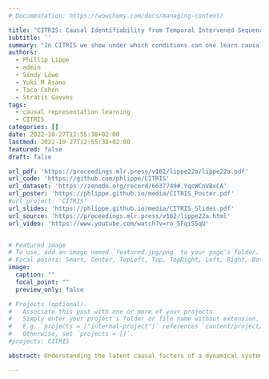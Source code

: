 ```yaml
---
# Documentation: https://wowchemy.com/docs/managing-content/

title: "CITRIS: Causal Identifiability from Temporal Intervened Sequences"
subtitle: ''
summary: "In CITRIS we show under which conditions can one learn causal factors from sequences of high-dimensional data, e.g. images, in case one has access to the intervention targets. "
authors:
  - Phillip Lippe
  - admin
  - Sindy Löwe
  - Yuki M Asano
  - Taco Cohen
  - Stratis Gavves
tags: 
  - causal representation learning
  - CITRIS
categories: []
date: 2022-10-27T12:55:38+02:00
lastmod: 2022-10-27T12:55:38+02:00
featured: false
draft: false

url_pdf: 'https://proceedings.mlr.press/v162/lippe22a/lippe22a.pdf'
url_code: 'https://github.com/phlippe/CITRIS'
url_dataset: 'https://zenodo.org/record/6637749#.YqcWCnVBxCA'
url_poster: 'https://phlippe.github.io/media/CITRIS_Poster.pdf'
#url_project: 'CITRIS'
url_slides: 'https://phlippe.github.io/media/CITRIS_Slides.pdf'
url_source: 'https://proceedings.mlr.press/v162/lippe22a.html'
url_video: 'https://www.youtube.com/watch?v=ro_5FqiS5qU'


# Featured image
# To use, add an image named `featured.jpg/png` to your page's folder.
# Focal points: Smart, Center, TopLeft, Top, TopRight, Left, Right, BottomLeft, Bottom, BottomRight.
image:
  caption: ""
  focal_point: ""
  preview_only: false

# Projects (optional).
#   Associate this post with one or more of your projects.
#   Simply enter your project's folder or file name without extension.
#   E.g. `projects = ["internal-project"]` references `content/project/deep-learning/index.md`.
#   Otherwise, set `projects = []`.
#projects: CITRIS

abstract: Understanding the latent causal factors of a dynamical system from visual observations is considered a crucial step towards agents reasoning in complex environments. In this paper, we propose CITRIS, a variational autoencoder framework that learns causal representations from temporal sequences of images in which underlying causal factors have possibly been intervened upon. In contrast to the recent literature, CITRIS exploits temporality and observing intervention targets to identify scalar and multidimensional causal factors, such as 3D rotation angles. Furthermore, by introducing a normalizing flow, CITRIS can be easily extended to leverage and disentangle representations obtained by already pretrained autoencoders. Extending previous results on scalar causal factors, we prove identifiability in a more general setting, in which only some components of a causal factor are affected by interventions. In experiments on 3D rendered image sequences, CITRIS outperforms previous methods on recovering the underlying causal variables. Moreover, using pretrained autoencoders, CITRIS can even generalize to unseen instantiations of causal factors, opening future research areas in sim-to-real generalization for causal representation learning.

---
```

